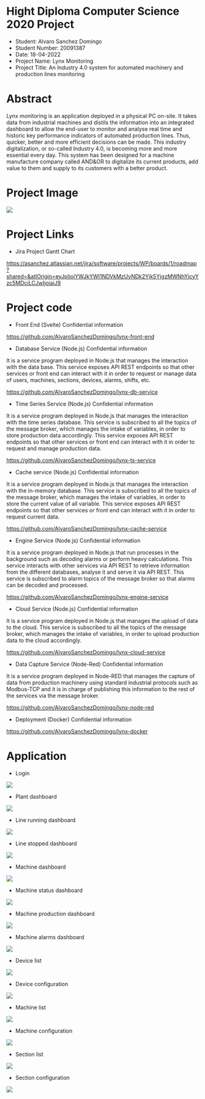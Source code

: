 # Hight Diploma Computer Science 2020 Project

- Student: Alvaro Sanchez Domingo
- Student Number: 20091387
- Date: 18-04-2022
- Project Name: Lynx Monitoring
- Project Title: An Industry 4.0 system for automated machinery and production lines monitoring

# Abstract
Lynx monitoring is an application deployed in a physical PC on-site. It takes data from industrial machines and distils the information into an integrated dashboard to allow the end-user to monitor and analyse real time and historic key performance indicators of automated production lines. Thus, quicker, better and more efficient decisions can be made. This industry digitalization, or so-called Industry 4.0, is becoming more and more essential every day. This system has been designed for a machine manufacture company called AND&OR to digitalize its current products, add value to them and supply to its customers with a better product.

# Project Image

<img src="https://github.com/AlvaroSanchezDomingo/hdip_computer_science_project/blob/master/images/project_image.png">

# Project Links

- Jira Project Gantt Chart

https://asanchez.atlassian.net/jira/software/projects/WP/boards/1/roadmap?shared=&atlOrigin=eyJpIjoiYWJkYWI1NDVkMzUyNDk2Yjk5YjgzMWNhYjcyYzc5MDciLCJwIjoiaiJ9


# Project code

- Front End (Svelte) Confidential information

https://github.com/AlvaroSanchezDomingo/lynx-front-end


- Database Service (Node.js) Confidential information

It is a service program deployed in Node.js that manages the interaction with the data base. This service exposes API REST endpoints so that other services or front end can interact with it in order to request or manage data of users, machines, sections, devices, alarms, shifts, etc.

https://github.com/AlvaroSanchezDomingo/lynx-db-service


- Time Series Service (Node.js) Confidential information

It is a service program deployed in Node.js that manages the interaction with the time series database. This service is subscribed to all the topics of the message broker, which manages the intake of variables, in order to store production data accordingly. This service exposes API REST endpoints so that other services or front end can interact with it in order to request and manage production data.

https://github.com/AlvaroSanchezDomingo/lynx-ts-service

- Cache service (Node.js) Confidential information

It is a service program deployed in Node.js that manages the interaction with the in-memory database. This service is subscribed to all the topics of the message broker, which manages the intake of variables, in order to store the current value of all variable. This service exposes API REST endpoints so that other services or front end can interact with it in order to request current data.

https://github.com/AlvaroSanchezDomingo/lynx-cache-service

- Engine Service (Node.js) Confidential information

It is a service program deployed in Node.js that run processes in the background such as decoding alarms or perform heavy calculations. This service interacts with other services via API REST to retrieve information from the different databases, analyse it and serve it via API REST. This service is subscribed to alarm topics of the message broker so that alarms can be decoded and processed.

https://github.com/AlvaroSanchezDomingo/lynx-engine-service

- Cloud Service (Node.js) Confidential information

It is a service program deployed in Node.js that manages the upload of data to the cloud. This service is subscribed to all the topics of the message broker, which manages the intake of variables, in order to upload production data to the cloud accordingly.

https://github.com/AlvaroSanchezDomingo/lynx-cloud-service

- Data Capture Service (Node-Red) Confidential information

It is a service program deployed in Node-RED that manages the capture of data from production machinery using standard industrial protocols such as Modbus-TCP and it is in charge of publishing this information to the rest of the services via the message broker.

https://github.com/AlvaroSanchezDomingo/lynx-node-red

- Deployment (Docker) Confidential information

https://github.com/AlvaroSanchezDomingo/lynx-docker



# Application

- Login

<img src="https://github.com/AlvaroSanchezDomingo/hdip_computer_science_project/blob/master/images/login.png">

- Plant dashboard

<img src="https://github.com/AlvaroSanchezDomingo/hdip_computer_science_project/blob/master/images/plant.png">

- Line running dashboard

<img src="https://github.com/AlvaroSanchezDomingo/hdip_computer_science_project/blob/master/images/line_running.png">

- Line stopped dashboard

<img src="https://github.com/AlvaroSanchezDomingo/hdip_computer_science_project/blob/master/images/line_stopped.png">

- Machine dashboard

<img src="https://github.com/AlvaroSanchezDomingo/hdip_computer_science_project/blob/master/images/machine_main.png">

- Machine status dashboard

<img src="https://github.com/AlvaroSanchezDomingo/hdip_computer_science_project/blob/master/images/machine_status.png">

- Machine production dashboard

<img src="https://github.com/AlvaroSanchezDomingo/hdip_computer_science_project/blob/master/images/machine_production.png">

- Machine alarms dashboard

<img src="https://github.com/AlvaroSanchezDomingo/hdip_computer_science_project/blob/master/images/machine_alarms.png">

- Device list

<img src="https://github.com/AlvaroSanchezDomingo/hdip_computer_science_project/blob/master/images/device_list.png">

- Device configuration

<img src="https://github.com/AlvaroSanchezDomingo/hdip_computer_science_project/blob/master/images/configuration_device.png">

- Machine list

<img src="https://github.com/AlvaroSanchezDomingo/hdip_computer_science_project/blob/master/images/machine_list.png">

- Machine configuration

<img src="https://github.com/AlvaroSanchezDomingo/hdip_computer_science_project/blob/master/images/configuration_machine.png">

- Section list

<img src="https://github.com/AlvaroSanchezDomingo/hdip_computer_science_project/blob/master/images/section_list.png">

- Section configuration

<img src="https://github.com/AlvaroSanchezDomingo/hdip_computer_science_project/blob/master/images/configuration_section.png">
